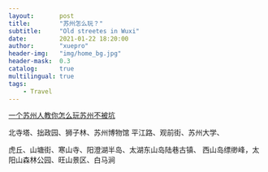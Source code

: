 ```yaml
---
layout:       post
title:        "苏州怎么玩？"
subtitle:     "Old streetes in Wuxi"
date:         2021-01-22 18:20:00
author:       "xuepro"
header-img:   "img/home_bg.jpg"
header-mask:  0.3
catalog:      true
multilingual: true
tags:
    - Travel
---
```


[一个苏州人教你怎么玩苏州不被坑](https://travel.qunar.com/travelbook/note/7022869)

北寺塔、拙政园、狮子林、苏州博物馆
平江路、观前街、苏州大学、

虎丘、山塘街、寒山寺、阳澄湖半岛、太湖东山岛陆巷古镇、
西山岛缥缈峰，太阳山森林公园、旺山景区、白马涧

